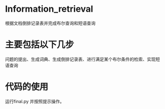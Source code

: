 # Information_retrieval
根据文档倒排记录表并完成布尔查询和短语查询
# 主要包括以下几步
问题的提出、生成词典、生成倒排记录表、进行满足某个布尔条件的检索、实现短语查询
# 代码的使用
运行final.py 并按照提示操作。

